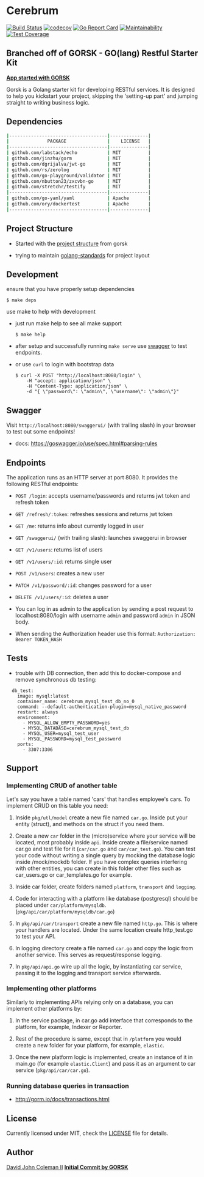 # Cerebrum

[![Build Status](https://travis-ci.org/johncoleman83/cerebrum.svg?branch=master)](https://travis-ci.org/johncoleman83/cerebrum)
[![codecov](https://codecov.io/gh/johncoleman83/cerebrum/branch/master/graph/badge.svg)](https://codecov.io/gh/johncoleman83/cerebrum)
[![Go Report Card](https://goreportcard.com/badge/github.com/johncoleman83/cerebrum)](https://goreportcard.com/report/github.com/johncoleman83/cerebrum)
[![Maintainability](https://api.codeclimate.com/v1/badges/3e7ca0599c269e5ebfb6/maintainability)](https://codeclimate.com/github/johncoleman83/cerebrum/maintainability)
[![Test Coverage](https://api.codeclimate.com/v1/badges/3e7ca0599c269e5ebfb6/test_coverage)](https://codeclimate.com/github/johncoleman83/cerebrum/test_coverage)

## Branched off of GORSK - GO(lang) Restful Starter Kit

**[App started with GORSK](https://www.ribice.ba/refactoring-gorsk/)**

Gorsk is a Golang starter kit for developing RESTful services. It is designed to help you kickstart your project, skipping the 'setting-up part' and jumping straight to writing business logic.

## Dependencies

```bash
|------------------------------------|--------------|
|              PACKAGE               |    LICENSE   |
|------------------------------------|--------------|
| github.com/labstack/echo           | MIT          |
| github.com/jinzhu/gorm             | MIT          |
| github.com/dgrijalva/jwt-go        | MIT          |
| github.com/rs/zerolog              | MIT          |
| github.com/go-playground/validator | MIT          |
| github.com/nbutton23/zxcvbn-go     | MIT          |
| github.com/stretchr/testify        | MIT          |
|------------------------------------|--------------|
| github.com/go-yaml/yaml            | Apache       |
| github.com/ory/dockertest          | Apache       |
|------------------------------------|--------------|
```

## Project Structure

* Started with the [project structure](https://github.com/ribice/gorsk#project-structure) from gorsk

* trying to maintain [golang-standards](https://github.com/golang-standards/project-layout) for project layout


## Development

ensure that you have properly setup dependencies

```
$ make deps
```

use make to help with development

* just run make help to see all make support
  ```
  $ make help
  ```

* after setup and successfully running `make serve` use [swagger](https://github.com/johncoleman83/cerebrum#swagger) to test endpoints.

* or use `curl` to login with bootstrap data
  ```
  $ curl -X POST "http://localhost:8080/login" \
      -H "accept: application/json" \
      -H "Content-Type: application/json" \
      -d "{ \"password\": \"admin\", \"username\": \"admin\"}"
  ```

## Swagger

Visit `http://localhost:8080/swaggerui/` (with trailing slash) in your browser to test out some endpoints!

* docs: https://goswagger.io/use/spec.html#parsing-rules

## Endpoints

The application runs as an HTTP server at port 8080. It provides the following RESTful endpoints:

* `POST /login`: accepts username/passwords and returns jwt token and refresh token
* `GET /refresh/:token`: refreshes sessions and returns jwt token
* `GET /me`: returns info about currently logged in user
* `GET /swaggerui/` (with trailing slash): launches swaggerui in browser
* `GET /v1/users`: returns list of users
* `GET /v1/users/:id`: returns single user
* `POST /v1/users`: creates a new user
* `PATCH /v1/password/:id`: changes password for a user
* `DELETE /v1/users/:id`: deletes a user

* You can log in as admin to the application by sending a post request to localhost:8080/login with username `admin` and password `admin` in JSON body.

* When sending the Authorization header use this format: `Authorization: Bearer TOKEN_HASH`

## Tests

* trouble with DB connection, then add this to docker-compose and remove synchronous db testing:
```
  db_test:
    image: mysql:latest
    container_name: cerebrum_mysql_test_db_no_0
    command: --default-authentication-plugin=mysql_native_password
    restart: always
    environment:
      - MYSQL_ALLOW_EMPTY_PASSWORD=yes
      - MYSQL_DATABASE=cerebrum_mysql_test_db
      - MYSQL_USER=mysql_test_user
      - MYSQL_PASSWORD=mysql_test_password
    ports:
      - 3307:3306
```

## Support

### Implementing CRUD of another table

Let's say you have a table named 'cars' that handles employee's cars. To implement CRUD on this table you need:

1. Inside `pkg/utl/model` create a new file named `car.go`. Inside put your entity (struct), and methods on the struct if you need them.

2. Create a new `car` folder in the (micro)service where your service will be located, most probably inside `api`. Inside create a file/service named car.go and test file for it (`car/car.go` and `car/car_test.go`). You can test your code without writing a single query by mocking the database logic inside /mock/mockdb folder. If you have complex queries interfering with other entities, you can create in this folder other files such as car_users.go or car_templates.go for example.

3. Inside car folder, create folders named `platform`, `transport` and `logging`.

4. Code for interacting with a platform like database (postgresql) should be placed under `car/platform/mysqldb`. (`pkg/api/car/platform/mysqldb/car.go`)

5. In `pkg/api/car/transport` create a new file named `http.go`. This is where your handlers are located. Under the same location create http_test.go to test your API.

6. In logging directory create a file named `car.go` and copy the logic from another service. This serves as request/response logging.

6. In `pkg/api/api.go` wire up all the logic, by instantiating car service, passing it to the logging and transport service afterwards.

### Implementing other platforms

Similarly to implementing APIs relying only on a database, you can implement other platforms by:

1. In the service package, in car.go add interface that corresponds to the platform, for example, Indexer or Reporter.

2. Rest of the procedure is same, except that in `/platform` you would create a new folder for your platform, for example, `elastic`.

3. Once the new platform logic is implemented, create an instance of it in main.go (for example `elastic.Client`) and pass it as an argument to car service (`pkg/api/car/car.go`).

### Running database queries in transaction

* http://gorm.io/docs/transactions.html

## License

Currently licensed under MIT, check the [LICENSE](LICENSE.md) file for details.

## Author

[David John Coleman II](https://davidjohncoleman.com)
**[Initial Commit by GORSK](https://www.ribice.ba/refactoring-gorsk/)**
